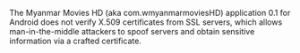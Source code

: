 The Myanmar Movies HD (aka com.wmyanmarmoviesHD) application 0.1 for Android does not verify X.509 certificates from SSL servers, which allows man-in-the-middle attackers to spoof servers and obtain sensitive information via a crafted certificate.